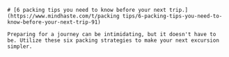 
    # [6 packing tips you need to know before your next trip.](https://www.mindhaste.com/t/packing tips/6-packing-tips-you-need-to-know-before-your-next-trip-91)

    Preparing for a journey can be intimidating, but it doesn't have to be. Utilize these six packing strategies to make your next excursion simpler.
    